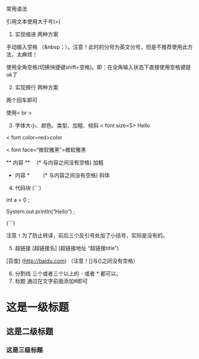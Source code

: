 常用语法

引用文本使用大于号(>)

1. 实现缩进
两种方案

手动输入空格 （&nbsp；）。注意！此时的分号为英文分号，但是不推荐使用此方法，太麻烦！

使用全角空格(切换快捷键shift+空格)。即：在全角输入状态下直接使用空格键就ok了

2. 实现换行
两种方案

两个回车即可

使用< br >

3. 字体大小、颜色、类型、加粗、倾斜
< font size=5> Hello

< font color=red>color

< font face=“微软雅黑”>微软雅黑

** 内容 ** 　(*  与内容之间没有空格)   加粗

* 内容 * 　　 (*  与内容之间没有空格)   斜体

4. 代码块
(```)

int a = 0 ;

System.out.println(“Hello”) ;

(```)

注意！为了防止转译，前后三个反引号处加了小括号，实际是没有的。

5. 超链接
[超链接名] (超链接地址 “超链接title”)

[百度] (http://baidu.com) （注意！[]与()之间没有空格）

6. 分割线
三个或者三个以上的 - 或者 * 都可以。
7. 标题
通过在文字前面添加#即可


# 这是一级标题

## 这是二级标题

### 这是三级标题
